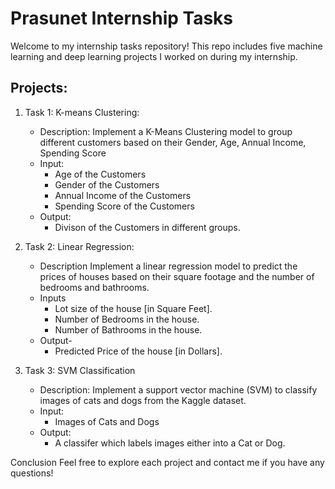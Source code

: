 # **Prasunet Internship Tasks**
Welcome to my internship tasks repository! This repo includes five machine learning and deep learning projects I worked on during my internship. 

## **Projects:**
1. Task 1:  K-means Clustering:
   - Description: Implement a K-Means Clustering model to group different customers based on their Gender, Age, Annual Income, Spending Score
   - Input:
     - Age of the Customers
     - Gender of the Customers
     - Annual Income of the Customers
     - Spending Score of the Customers
   - Output:
     - Divison of the Customers in different groups.

       
2. Task 2: Linear Regression:
   - Description Implement a linear regression model to predict the prices of houses based on their square footage and the number of bedrooms and bathrooms.
   - Inputs
     - Lot size of the house [in Square Feet].
     - Number of Bedrooms in the house.
     - Number of Bathrooms in the house.
   - Output-
     - Predicted Price of the house [in Dollars].


3. Task 3: SVM Classification
   - Description: Implement a support vector machine (SVM) to classify images of cats and dogs from the Kaggle dataset.
   - Input:
     - Images of Cats and Dogs
   - Output:
     - A classifer which labels images either into a Cat or Dog.   

Conclusion
Feel free to explore each project and contact me if you have any questions!

